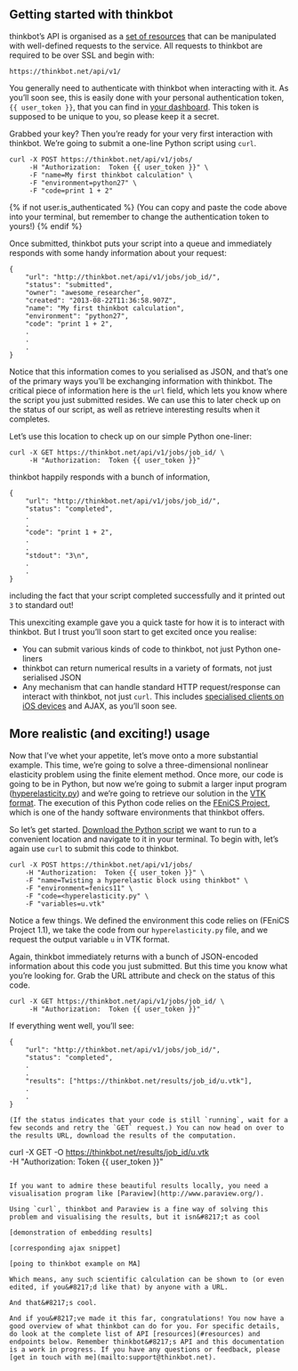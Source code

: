 ## Getting started with thinkbot

thinkbot&#8217;s API is organised as a [set of resources](#resources) that can be manipulated with well-defined requests to the service. All requests to thinkbot are required to be over SSL and begin with:


    https://thinkbot.net/api/v1/


You generally need to authenticate with thinkbot when interacting with it. As you&#8217;ll soon see, this is easily done with your personal authentication token, `{{ user_token }}`, that you can find in [your dashboard](/dashboard/). This token is supposed to be unique to you, so please keep it a secret.

Grabbed your key? Then you&#8217;re ready for your very first interaction with thinkbot. We&#8217;re going to submit a one-line Python script using `curl`.


    curl -X POST https://thinkbot.net/api/v1/jobs/
         -H "Authorization:  Token {{ user_token }}" \
         -F "name=My first thinkbot calculation" \
         -F "environment=python27" \
         -F "code=print 1 + 2"


{% if not user.is_authenticated %}
(You can copy and paste the code above into your terminal, but remember to change the authentication token to yours!)
{% endif %}

Once submitted, thinkbot puts your script into a queue and immediately responds with some handy information about your request:

```
{
    "url": "http://thinkbot.net/api/v1/jobs/job_id/",
    "status": "submitted",
    "owner": "awesome_researcher",
    "created": "2013-08-22T11:36:58.907Z",
    "name": "My first thinkbot calculation",
    "environment": "python27",
    "code": "print 1 + 2",
    .
    .
    .
}
```

Notice that this information comes to you serialised as JSON, and that&#8217;s one of the primary ways you&#8217;ll be exchanging information with thinkbot. The critical piece of information here is the `url` field, which lets you know where the script you just submitted resides. We can use this to later check up on the status of our script, as well as retrieve interesting results when it completes.

Let&#8217;s use this location to check up on our simple Python one-liner:

```
curl -X GET https://thinkbot.net/api/v1/jobs/job_id/ \
     -H "Authorization:  Token {{ user_token }}"
```

thinkbot happily responds with a bunch of information,

```
{
    "url": "http://thinkbot.net/api/v1/jobs/job_id/",
    "status": "completed",
    .
    .
    "code": "print 1 + 2",
    .
    .
    "stdout": "3\n",
    .
    .
}
```
including the fact that your script completed successfully and it printed out `3` to standard out!

This unexciting example gave you a quick taste for how it is to interact with thinkbot. But I trust you&#8217;ll soon start to get excited once you realise:

* You can submit various kinds of code to thinkbot, not just Python one-liners
* thinkbot can return numerical results in a variety of formats, not just serialised JSON
* Any mechanism that can handle standard HTTP request/response can interact with thinkbot, not just `curl`. This includes [specialised clients on iOS devices](https://plus.google.com/100382636415340600164/posts/j6SwiVP2UJB) and AJAX, as you&#8217;ll soon see.

## More realistic (and exciting!) usage

Now that I&#8217;ve whet your appetite, let&#8217;s move onto a more substantial example. This time, we&#8217;re going to solve a three-dimensional nonlinear elasticity problem using the finite element method. Once more, our code is going to be in Python, but now we&#8217;re going to submit a larger input program ([hyperelasticity.py](https://thinkbot.net/assets/files/docs/examples/hyperelasticity.py)) and we&#8217;re going to retrieve our solution in the [VTK format](http://www.vtk.org/). The execution of this Python code relies on the [FEniCS Project](http://fenicsproject.org/), which is one of the handy software environments that thinkbot offers.

So let&#8217;s get started. [Download the Python script](https://thinkbot.net/assets/files/docs/examples/hyperelasticity.py) we want to run to a convenient location and navigate to it in your terminal. To begin with, let&#8217;s again use `curl` to submit this code to thinkbot.

```
curl -X POST https://thinkbot.net/api/v1/jobs/
    -H "Authorization:  Token {{ user_token }}" \
    -F "name=Twisting a hyperelastic block using thinkbot" \
    -F "environment=fenics11" \
    -F "code=<hyperelasticity.py" \
    -F "variables=u.vtk"
```
Notice a few things. We defined the environment this code relies on (FEniCS Project 1.1), we take the code from our `hyperelasticity.py` file, and we request the output variable `u` in VTK format.

Again, thinkbot immediately returns with a bunch of JSON-encoded information about this code you just submitted. But this time you know what you&#8217;re looking for. Grab the URL attribute and check on the status of this code.

```
curl -X GET https://thinkbot.net/api/v1/jobs/job_id/ \
     -H "Authorization:  Token {{ user_token }}"
```

If everything went well, you&#8217;ll see:

```
{
    "url": "http://thinkbot.net/api/v1/jobs/job_id/",
    "status": "completed",
    .
    .
    "results": ["https://thinkbot.net/results/job_id/u.vtk"],
    .
    .
}

(If the status indicates that your code is still `running`, wait for a few seconds and retry the `GET` request.) You can now head on over to the results URL, download the results of the computation.

```
curl -X GET -O https://thinkbot.net/results/job_id/u.vtk \
     -H "Authorization:  Token {{ user_token }}"
```

If you want to admire these beautiful results locally, you need a visualisation program like [Paraview](http://www.paraview.org/).

Using `curl`, thinkbot and Paraview is a fine way of solving this problem and visualising the results, but it isn&#8217;t as cool

[demonstration of embedding results]

[corresponding ajax snippet]

[poing to thinkbot example on MA]

Which means, any such scientific calculation can be shown to (or even edited, if you&#8217;d like that) by anyone with a URL.

And that&#8217;s cool.

And if you&#8217;ve made it this far, congratulations! You now have a good overview of what thinkbot can do for you. For specific details, do look at the complete list of API [resources](#resources) and endpoints below. Remember thinkbot&#8217;s API and this documentation is a work in progress. If you have any questions or feedback, please [get in touch with me](mailto:support@thinkbot.net).
